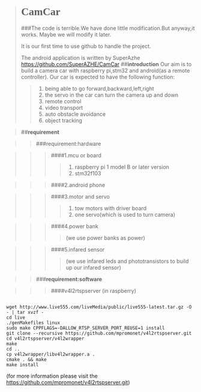 ># <font face="黑体">**CamCar**</font>
>###The code is terrible.We have done little modification.But anyway,it works.
>Maybe we will modify it later.  
>  
>It is our first time to use github to handle the project.  
>
>The android application is written by SuperAzhe  https://github.com/SuperAZHE/CamCar
>##**introduction**
>Our aim is to build a camera car with raspberry pi,stm32 and android(as a remote controller).
>Our car is expected to have the following function:
>>1.  being able to go forward,backward,left,right
>>2.  the servo in the car can turn the camera up and down
>>3.  remote control
>>4.  video transport
>>5.  auto obstacle avoidance
>>6.  object tracking

>##**requirement**

>>###requirement:hardware

>>>####1.mcu or board
>>>>1.  raspberry pi 1 model B or later version
>>>>2.  stm32f103

>>>####2.android phone

>>>####3.motor and servo
>>>>1.  tow motors with driver board
>>>>2.  one servo(which is used to turn camera)

>>>####4.power bank
>>>>(we use power banks as power)

>>>####5.infared sensor
>>>>(we use infared leds and phototransistors to build up our infared sensor)

>>###**requirement:software**

>>>####v4l2rtspserver (in raspberry)
<pre><code>
wget http://www.live555.com/liveMedia/public/live555-latest.tar.gz -O - | tar xvzf -
cd live
./genMakefiles linux
sudo make CPPFLAGS=-DALLOW_RTSP_SERVER_PORT_REUSE=1 install
git clone --recursive https://github.com/mpromonet/v4l2rtspserver.git
cd v4l2rtspserver/v4l2wrapper
make
cd ..
cp v4l2wrapper/libv4l2wrapper.a .
cmake . && make
make install
</code></pre>
(for more information please visit the https://github.com/mpromonet/v4l2rtspserver.git)
